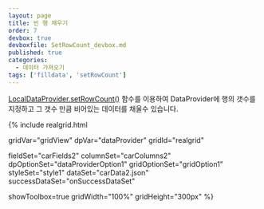 ```yaml
---
layout: page
title: 빈 행 채우기
order: 7
devbox: true
devboxfile: SetRowCount_devbox.md
published: true
categories:
  - 데이터 가져오기
tags: ['filldata', 'setRowCount']
---
```


[LocalDataProvider.setRowCount()](http://help.realgrid.com/api/LocalDataProvider/setRowCount/) 함수를 이용하여 DataProvider에 행의 갯수를 지정하고 그 갯수 만큼 비어있는 데이터를 채울수 있습니다.

<script>
  var onSuccessDataSet = function(data, textStatus, jqXHR) {
    dataProvider.fillJsonData(data,
      {count: 5});
  }

  var onDoneDataSet = function() {

  }
</script>

{% include realgrid.html

  gridVar="gridView"
  dpVar="dataProvider"
  gridId="realgrid"

  fieldSet="carFields2"
  columnSet="carColumns2"
  dpOptionSet="dataProviderOption1"
  gridOptionSet="gridOption1"
  styleSet="style1"
  dataSet="carData2.json"
  successDataSet="onSuccessDataSet"

  showToolbox=true
  gridWidth="100%"
  gridHeight="300px" %}
